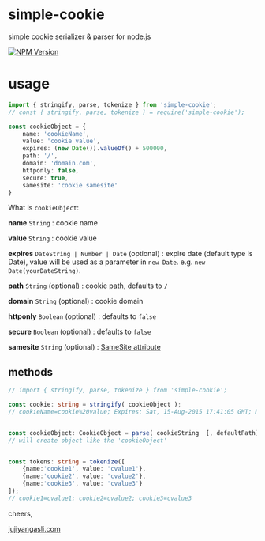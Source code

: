 # simple-cookie
simple cookie serializer & parser for node.js

[![NPM Version](https://img.shields.io/npm/v/simple-cookie.svg?style=flat)](https://npmjs.org/package/simple-cookie)

# usage

```ts
import { stringify, parse, tokenize } from 'simple-cookie';
// const { stringify, parse, tokenize } = require('simple-cookie');

const cookieObject = {
	name: 'cookieName',
	value: 'cookie value',
	expires: (new Date()).valueOf() + 500000,
	path: '/',
	domain: 'domain.com',
	httponly: false,
	secure: true,
	samesite: 'cookie samesite'
}
```
What is `cookieObject`:

**name** `String` : cookie name

**value** `String` : cookie value

**expires** `DateString | Number | Date` (optional) : expire date (default type is Date), value will be used as a parameter in `new Date`. e.g. `new Date(yourDateString)`.

**path** `String` (optional) : cookie path, defaults to `/`

**domain** `String` (optional) : cookie domain

**httponly** `Boolean` (optional) : defaults to `false`

**secure** `Boolean` (optional) : defaults to `false`

**samesite** `String` (optional) : [SameSite attribute](https://web.dev/articles/samesite-cookies-explained)

## methods

```ts
// import { stringify, parse, tokenize } from 'simple-cookie';

const cookie: string = stringify( cookieObject );
// cookieName=cookie%20value; Expires: Sat, 15-Aug-2015 17:41:05 GMT; Max-Age: 31449600; Path=/; domain=domain.com; secure; samesite=None


const cookieObject: CookieObject = parse( cookieString  [, defaultPath]  [, defaultDomain]  );
// will create object like the 'cookieObject'


const tokens: string = tokenize([
	{name:'cookie1', value: 'cvalue1'},
	{name:'cookie2', value: 'cvalue2'},
	{name:'cookie3', value: 'cvalue3'}
]);
// cookie1=cvalue1; cookie2=cvalue2; cookie3=cvalue3
```


cheers,

[jujiyangasli.com](http://jujiyangasli.com)

